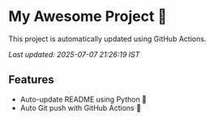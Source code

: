 # My Awesome Project 🚀

This project is automatically updated using GitHub Actions.

_Last updated: 2025-07-07 21:26:19 IST_

## Features
- Auto-update README using Python 🐍
- Auto Git push with GitHub Actions 🤖
